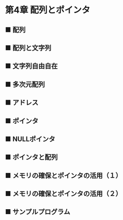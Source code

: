 # 第4章 配列とポインタ

## ■ 配列
## ■ 配列と文字列
## ■ 文字列自由自在
## ■ 多次元配列
## ■ アドレス
## ■ ポインタ
## ■ NULLポインタ
## ■ ポインタと配列
## ■ メモリの確保とポインタの活用（１）
## ■ メモリの確保とポインタの活用（２）
## ■ サンプルプログラム
